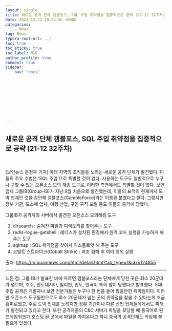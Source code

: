 ```yaml
---
layout: single
title: 새로운 공격 단체 갬블포스, SQL 주입 취약점을 집중적으로 공략 (21-12 32주차)
date: 2023-12-21 19:53:56 +0900
categories: 
    - News
tag: News
typora-root-url: ../
toc: true
toc_sticky: true
toc_label: 목차
author_profile: true
comment: true
sidebar:
    nav: "docs"










---
```




## 새로운 공격 단체 갬블포스, SQL 주입 취약점을 집중적으로 공략 (21-12 32주차)

<br>

[보안뉴스 문정후 기자] 아태 지역의 조직들을 노리는 새로운 공격 단체가 발견됐다. 이들의 주요 수법은 ‘SQL 주입’으로 특별할 것이 없다. 사용하는 도구도 일반적으로 누구나 구할 수 있는 오픈소스 모의 해킹 도구로, 이러한 측면에서도 특별할 것이 없다. 보안 업체 그룹IB(Group-IB)가 지난 9월 처음으로 발견했는데, 이들의 표적이 현재까지 도박 업체인 것을 감안해 갬블포스(GambleForce)라는 이름을 붙였다고 한다. 그렇지만 정부 기관, 도소매 업체, 여행 산업, 구인 구직 포털 등도 이들의 공격에 당했다.

 

그룹IB가 공격자의 서버에서 발견한 오픈소스 모의해킹 도구

1. dirsearch : 숨겨진 파일과 디렉토리를 찾아주는 도구
2. redis-rogue-getshell : 레디스가 설치된 환경에서 원격 코드 실행을 가능하게 해 주는 도구
3. sqlmap : SQL 취약점을 찾아서 익스플로잇 해 주는 도구
4. 코발트 스트라이크(Cobalt Strike) : 최초 침해 후 여러 행위 실행

 

출처:   https://m.boannews.com/html/detail.html?tab_type=1&idx=124855



***

느낀 점: 그룹 IB가 발표한 바에 따르면 갬블포스라는 단체에게 당한 곳은 최소 20군데가 넘으며, 호주, 인도네시아, 필리핀, 인도, 한국이 특히 많이 당했다고 발표했다. SQL 주입 공격은 개발자나 보안 전문가들은 누구나 한 번쯤 들어 봤을만한 취약점이다. 이러한 오픈소스 도구들만으로도 최소 20군데가 넘는 곳의 취약점을 찾을 수 있다는게 조금 흥미로웠고, 주로 도박 업체를 노리지만 정부 기관이나 다른 산업 업체들에게서도 피해가 발견되고 있다고 한다. 또한 공격자들의 C&C 서버가 파일을 로딩할 때 중국어로 된 프레임워크가 호스팅 된 곳에서 파일을 가져온다고 하니 중국의 공격단체도 의심해 볼 필요가 있겠다. 